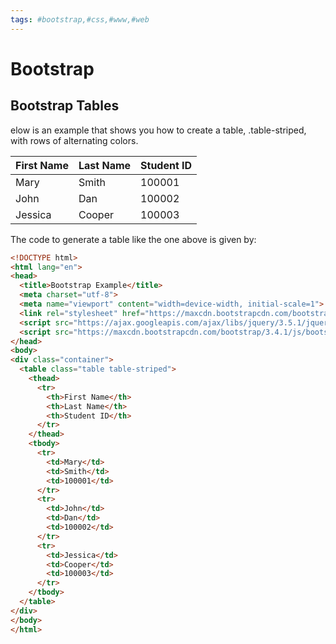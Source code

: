 ```yaml
---
tags: #bootstrap,#css,#www,#web
---
```

# Bootstrap

## Bootstrap Tables

elow is an example that shows you how to create a table, .table-striped, with rows of alternating colors.

| First Name | Last Name | Student ID |
| ---------- | --------- | ---------- |
| Mary       | Smith     | 100001     |
| John       | Dan       | 100002     |
| Jessica    | Cooper    | 100003     |

The code to generate a table like the one above is given by:

```html
<!DOCTYPE html>
<html lang="en">
<head>
  <title>Bootstrap Example</title>
  <meta charset="utf-8">
  <meta name="viewport" content="width=device-width, initial-scale=1">
  <link rel="stylesheet" href="https://maxcdn.bootstrapcdn.com/bootstrap/3.4.1/css/bootstrap.min.css">
  <script src="https://ajax.googleapis.com/ajax/libs/jquery/3.5.1/jquery.min.js"></script>
  <script src="https://maxcdn.bootstrapcdn.com/bootstrap/3.4.1/js/bootstrap.min.js"></script>
</head>
<body>
<div class="container">        
  <table class="table table-striped">
    <thead>
      <tr>
        <th>First Name</th>
        <th>Last Name</th>
        <th>Student ID</th>
      </tr>
    </thead>
    <tbody>
      <tr>
        <td>Mary</td>
        <td>Smith</td>
        <td>100001</td>
      </tr>
      <tr>
        <td>John</td>
        <td>Dan</td>
        <td>100002</td>
      </tr>
      <tr>
        <td>Jessica</td>
        <td>Cooper</td>
        <td>100003</td>
      </tr>
    </tbody>
  </table>
</div>
</body>
</html>
```
